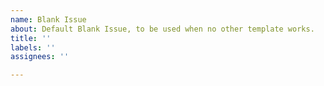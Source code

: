 ```yaml
---
name: Blank Issue
about: Default Blank Issue, to be used when no other template works.
title: ''
labels: ''
assignees: ''

---
```



